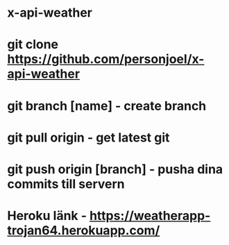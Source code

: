 # x-api-weather
# git clone https://github.com/personjoel/x-api-weather
# git branch [name] - create branch
# git pull origin - get latest git
# git push origin [branch] - pusha dina commits till servern

# Heroku länk - https://weatherapp-trojan64.herokuapp.com/

